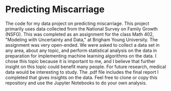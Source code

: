 # Predicting Miscarriage
The code for my data project on predicting miscarriage.
This project primarily uses data collected from the National Survey on Family Growth (NSFG).
This was completed as an assignment for the class Math 402, "Modeling with Uncertainty and Data," at Brigham Young University.
The assignment was very open-ended. 
We were asked to collect a data set in any area, about any topic, and perform statistical analysis on the data in preparation for implementing machine learning algorithms on the data.
I chose this topic because it is important to me, and I believe that further insight on this topic could benefit many people.
For future research, medical data would be interesting to study.
The .pdf file includes the final report I completed that gives insights on the data.
Feel free to clone or copy this repository and use the Jupyter Notebooks to do your own analysis.
